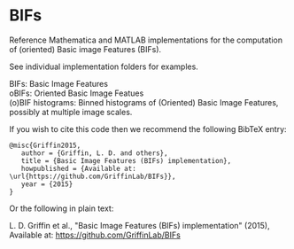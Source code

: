 BIFs
=====

Reference Mathematica and MATLAB implementations for the computation of (oriented) Basic image Features (BIFs). 

See individual implementation folders for examples.




BIFs: Basic Image Features  
oBIFs: Oriented Basic Image Featues  
(o)BIF histograms: Binned histograms of (Oriented) Basic Image Features, possibly at multiple image scales.

If you wish to cite this code then we recommend the following BibTeX entry:
```
@misc{Griffin2015,
   author = {Griffin, L. D. and others},
   title = {Basic Image Features (BIFs) implementation},
   howpublished = {Available at: \url{https://github.com/GriffinLab/BIFs}},
   year = {2015}
}
```

Or the following in plain text:

L. D. Griffin et al., "Basic Image Features (BIFs) implementation" (2015), Available at: https://github.com/GriffinLab/BIFs
